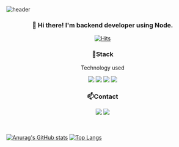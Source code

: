 ![header](https://capsule-render.vercel.app/api?type=waving&color=gradient&height=200&text=YoungRockKim&fontAlign=70&fontAlignY=40&animation=twinkling)

<h3 align=center>👋 Hi there! I'm backend developer using Node. </h3>

<div align=center>
  
[![Hits](https://hits.seeyoufarm.com/api/count/incr/badge.svg?url=https%3A%2F%2Fgithub.com%2FYoungRockKim%2FYoungRockKim&count_bg=%2379C83D&title_bg=%23555555&icon=myspace.svg&icon_color=%23E7E7E7&title=hits&edge_flat=false)](https://hits.seeyoufarm.com)

</div>
<h3 align="center">📌Stack</h3>
<p align="center">Technology used</p>
<div align="center">
 <img src="https://img.shields.io/badge/JavaScript-FFCD11?style=flat-square&logo=JavaScript&logoColor=white"></img>
<img src="https://img.shields.io/badge/Node-green?style=flat-square&logo=Node.js&logoColor=white"></img> <img src="https://img.shields.io/badge/Mysql-grey?style=flat-square&logo=Mysql&logoColor=white"></img> <img src="https://img.shields.io/badge/Express-4B8BBE?style=flat-square&logo=Express&logoColor=white"></img></div>

<h3 align="center">📫Contact</h3>
<div align="center"><a href="https://devkingstar.tistory.com/"><img src="https://img.shields.io/badge/Blog-20c997?style=flat-square&logo=Blogger&logoColor=white"/></a> 
<a href="#">
<img src="https://img.shields.io/badge/goldhanwool@naver.com-EA4335?style=flat-square&logo=Gmail&logoColor=white&link=mailto:goldhanwool@naver.com"/></a>

</div>
<br>
<br>

[![Anurag's GitHub stats](https://github-readme-stats.vercel.app/api?username=YoungRockKim&hide=stars,issues&show_icons=true&count_private=true&theme=tokyonight)](https://github.com/anuraghazra/github-readme-stats)
[![Top Langs](https://github-readme-stats.vercel.app/api/top-langs/?username=YoungRockKim&hide=css,jupyter%20notebook,html&exclude_repo=YoungRockKim,YoungRockKim.github.io&layout=compact&langs_count=8)](https://github.com/anuraghazra/github-readme-stats)
